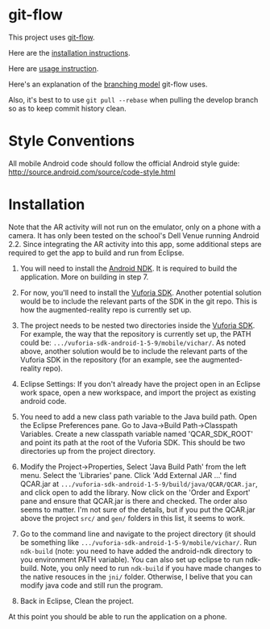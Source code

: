 git-flow
========
This project uses [git-flow](https://github.com/nvie/gitflow/).

Here are the [installation instructions](https://github.com/nvie/gitflow/wiki/Installation).

Here are [usage instruction](http://jeffkreeftmeijer.com/2010/why-arent-you-using-git-flow/).

Here's an explanation of the [branching model](http://nvie.com/posts/a-successful-git-branching-model/) git-flow uses.

Also, it's best to to use `git pull --rebase` when pulling the develop branch so as to keep commit history clean.

Style Conventions
=================

All mobile Android code should follow the official Android style guide: http://source.android.com/source/code-style.html

Installation
===========

Note that the AR activity will not run on the emulator, only on a phone with a camera. It has only been tested on the school's Dell Venue running Android 2.2. Since integrating the AR activity into this app, some additional steps are required to get the app to build and run from Eclipse.

1. You will need to install the [Android NDK](http://developer.android.com/tools/sdk/ndk/index.html). It is required to build the application. More on building in step 7.

2. For now, you'll need to install the [Vuforia SDK](https://ar.qualcomm.at/qdevnet/). Another potential solution would be to include the relevant parts of the SDK in the git repo. This is how the augmented-reality repo is currently set up.

3. The project needs to be nested two directories inside the [Vuforia SDK](https://ar.qualcomm.at/qdevnet/). For example, the way that the repository is currently set up, the PATH could be: `.../vuforia-sdk-android-1-5-9/mobile/vichar/`. As noted above, another solution would be to include the relevant parts of the Vuforia SDK in the repository (for an example, see the augmented-reality repo).

4. Eclipse Settings: If you don't already have the project open in an Eclipse work space, open a new workspace, and import the project as existing android code. 

5. You need to add a new class path variable to the Java build path. Open the Eclipse Preferences pane. Go to Java->Build Path->Classpath Variables. Create a new classpath variable named 'QCAR_SDK_ROOT' and point its path at the root of the Vuforia SDK. This should be two directories up from the project directory.

6. Modify the Project->Properties, Select 'Java Build Path' from the left menu. Select the 'Libraries' pane. Click 'Add External JAR …' find QCAR.jar at `.../vuforia-sdk-android-1-5-9/build/java/QCAR/QCAR.jar`, and click open to add the library. Now click on the 'Order and Export' pane and ensure that QCAR.jar is there and checked. The order also seems to matter. I'm not sure of the details, but if you put the QCAR.jar above the project `src/` and `gen/` folders in this list, it seems to work. 

7. Go to the command line and navigate to the project directory (it should be something like `.../vuforia-sdk-android-1-5-9/mobile/vichar/`. Run `ndk-build` (note: you need to have added the android-ndk directory to you environment PATH variable). You can also set up eclipse to run ndk-build. Note, you only need to run `ndk-build` if you have made changes to the native resouces in the `jni/` folder. Otherwise, I belive that you can modify java code and still run the program.

8. Back in Eclipse, Clean the project. 

At this point you should be able to run the application on a phone. 


